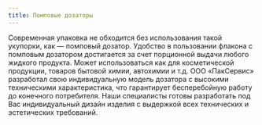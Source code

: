 ```yaml
---
title: Помповые дозаторы
---
```


Современная упаковка не обходится без использования такой укупорки, как — помповый дозатор. Удобство в пользовании флакона с помповым дозатором достигается за счет порционной выдачи любого жидкого продукта. Может использоваться как для косметической продукции, товаров бытовой химии, автохимии и т.д. ООО «ПакСервис» разработал свою индивидуальную модель дозатора с высокими техническими характеристика, что гарантирует бесперебойную работу до конечного потребителя. Наши специалисты готовы разработать под Вас индивидуальный дизайн изделия с выдержкой всех технических и эстетических требований. 
